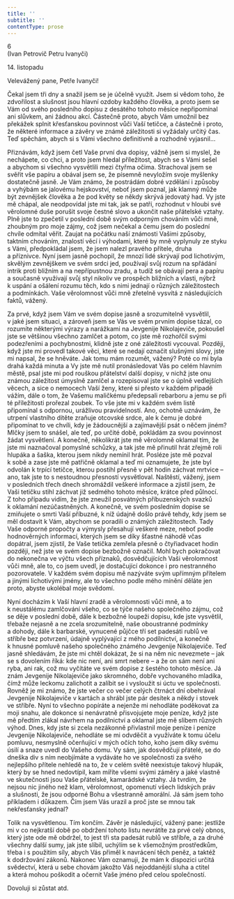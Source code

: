 ```yaml
---
title: ''
subtitle: ''
contentType: prose
---
```


<section>

6  
(Ivan Petrovič Petru Ivanyči)

14\. listopadu

Velevážený pane, Petře Ivanyči!

Čekal jsem tři dny a snažil jsem se je účelně využít. Jsem si vědom toho, že zdvořilost a slušnost jsou hlavní ozdoby každého člověka, a proto jsem se Vám od svého posledního dopisu z desátého tohoto měsíce nepřipomínal ani slůvkem, ani žádnou akcí. Částečně proto, abych Vám umožnil bez překážek splnit křesťanskou povinnost vůči Vaší tetičce, a částečně i proto, že některé informace a závěry ve známé záležitosti si vyžádaly určitý čas. Teď spěchám, abych si s Vámi všechno definitivně a rozhodně vyjasnil...

Přiznávám, když jsem četl Vaše první dva dopisy, vážně jsem si myslel, že nechápete, co chci, a proto jsem hledal příležitost, abych se s Vámi sešel a abychom si všechno vysvětlili mezi čtyřma očima. Strachoval jsem se svěřit vše papíru a obával jsem se, že písemně nevyložím svoje myšlenky dostatečně jasně. Je Vám známo, že postrádám dobré vzdělání i způsoby a vyhýbám se jalovému hejskovství, neboť jsem poznal, jak klamný může být zevnějšek člověka a že pod květy se někdy skrývá jedovatý had. Vy jste mě chápal, ale neodpovídal jste mi tak, jak se patří, rozhodnut v hloubi své věrolomné duše porušit svoje čestné slovo a ukončit naše přátelské vztahy. Plně jste to zpečetil v poslední době svým odporným chováním vůči mně, zhoubným pro moje zájmy, což jsem nečekal a čemu jsem do poslední chvíle odmítal věřit. Zaujat na počátku naší známosti Vašimi způsoby, taktním chováním, znalostí věcí i výhodami, které by mně vyplynuly ze styku s Vámi, předpokládal jsem, že jsem nalezl pravého přítele, druha a příznivce. Nyní jsem jasně pochopil, že mnozí lidé skrývají pod lichotivým, skvělým zevnějškem ve svém srdci jed, používají svůj rozum na spřádání intrik proti bližním a na nepřípustnou zradu, a tudíž se obávají pera a papíru a současně využívají svůj styl nikoliv ve prospěch bližních a vlasti, nýbrž k uspání a ošálení rozumu těch, kdo s nimi jednají o různých záležitostech a podmínkách. Vaše věrolomnost vůči mně zřetelně vysvítá z následujících faktů, vážený.

Za prvé, když jsem Vám ve svém dopise jasně a srozumitelně vysvětlil, v jaké jsem situaci, a zároveň jsem se Vás ve svém prvním dopise tázal, co rozumíte některými výrazy a narážkami na Jevgenije Nikolajeviče, pokoušel jste se většinou všechno zamlčet a potom, co jste mě rozhořčil svými podezřeními a pochybnostmi, klidně jste z oné záležitosti vycouval. Později, když jste mi provedl takové věci, které se nedají označit slušnými slovy, jste mi napsal, že se hněváte. Jak tomu mám rozumět, vážený? Poté co mi byla drahá každá minuta a Vy jste mě nutil pronásledovat Vás po celém hlavním městě, psal jste mi pod rouškou přátelství další dopisy, v nichž jste onu známou záležitost úmyslně zamlčel a rozepisoval jste se o úplně vedlejších věcech, a sice o nemocech Vaší ženy, které si přesto v každém případě vážím, dále o tom, že Vašemu maličkému předepsali rebarboru a jemu se při té příležitosti prořezal zoubek. To vše jste mi v každém svém listě připomínal s odpornou, urážlivou pravidelností. Ano, ochotně uznávám, že utrpení vlastního dítěte zraňuje otcovské srdce, ale k čemu je dobré připomínat to ve chvíli, kdy je žádoucnější a zajímavější psát o něčem jiném? Mlčky jsem to snášel, ale teď, po určité době, pokládám za svou povinnost žádat vysvětlení. A konečně, několikrát jste mě věrolomně oklamal tím, že jste mi naznačoval pomyslné schůzky, a tak jste mě přinutil hrát zřejmě roli hlupáka a šaška, kterou jsem nikdy nemínil hrát. Posléze jste mě pozval k sobě a zase jste mě patřičně oklamal a teď mi oznamujete, že jste byl odvolán k trpící tetičce, kterou postihl přesně v pět hodin záchvat mrtvice – ano, tak jste to s nestoudnou přesností vysvětloval. Naštěstí, vážený, jsem v posledních třech dnech shromáždil veškeré informace a zjistil jsem, že Vaši tetičku stihl záchvat již sedmého tohoto měsíce, krátce před půlnocí. Z toho případu vidím, že jste zneužil posvátných příbuzenských svazků k oklamání nezúčastněných. A konečně, ve svém posledním dopise se zmiňujete o smrti Vaší příbuzné, k níž údajně došlo právě tehdy, kdy jsem se měl dostavit k Vám, abychom se poradili o známých záležitostech. Tady Vaše odporné propočty a výmysly přesahují veškeré meze, neboť podle hodnověrných informací, kterých jsem se díky šťastné náhodě včas dopátral, jsem zjistil, že Vaše tetička zemřela přesně o čtyřiadvacet hodin později, než jste ve svém dopise bezbožně označil. Mohl bych pokračovat do nekonečna ve výčtu všech příznaků, dosvědčujících Vaši věrolomnost vůči mně, ale to, co jsem uvedl, je dostačující dokonce i pro nestranného pozorovatele. V každém svém dopisu mě nazýváte svým upřímným přítelem a jinými lichotivými jmény, ale to všechno podle mého mínění děláte jen proto, abyste ukolébal moje svědomí.

Nyní docházím k Vaší hlavní zradě a věrolomnosti vůči mně, a to k neustálému zamlčování všeho, co se týče našeho společného zájmu, což se děje v poslední době, dále k bezbožné loupeži dopisu, kde jste vysvětlil, třebaže nejasně a ne zcela srozumitelně, naše oboustranné podmínky a dohody, dále k barbarské, vynucené půjčce tří set padesáti rublů ve stříbře bez potvrzení, údajně vyplývající z mého podílnictví, a konečně k hnusné pomluvě našeho společného známého Jevgenije Nikolajeviče. Teď jasně shledávám, že jste mi chtěl dokázat, že si na něm nic nevezmete – jak se s dovolením říká: kde nic není, ani smrt nebere – a že on sám není ani ryba, ani rak, což mu vyčítáte ve svém dopise z šestého tohoto měsíce. Já znám Jevgenije Nikolajeviče jako skromného, dobře vychovaného mladíka, čímž může leckomu zalichotit a zalíbit se i vysloužit si úctu ve společnosti. Rovněž je mi známo, že jste večer co večer celých čtrnáct dní obehrával Jevgenije Nikolajeviče v kartách a shrábl jste pár desítek a někdy i stovek ve stříbře. Nyní to všechno popíráte a nejenže mi nehodláte poděkovat za moji snahu, ale dokonce si nenávratně přisvojujete moje peníze, když jste mě předtím zlákal návrhem na podílnictví a oklamal jste mě slibem různých výhod. Dnes, kdy jste si zcela nezákonně přivlastnil moje peníze i peníze Jevgenije Nikolajeviče, nehodláte se mi odvděčit a využíváte k tomu účelu pomluvu, nesmyslně očerňující v mých očích toho, koho jsem díky svému úsilí a snaze uvedl do Vašeho domu. Vy sám, jak dosvědčují přátelé, se do dneška div s ním neobjímáte a vydáváte ho ve společnosti za svého nejlepšího přítele nehledě na to, že v celém světě neexistuje takový hlupák, který by se hned nedovtípil, kam míříte všemi svými záměry a jaké vlastně ve skutečnosti jsou Vaše přátelské, kamarádské vztahy. Já tvrdím, že nejsou nic jiného než klam, věrolomnost, opomenutí všech lidských práv a slušnosti, že jsou odporné Bohu a všestranně amorální. Já sám jsem toho příkladem i důkazem. Čím jsem Vás urazil a proč jste se mnou tak nekřesťansky jednal?

Tolik na vysvětlenou. Tím končím. Závěr je následující, vážený pane: jestliže mi v co nejkratší době po obdržení tohoto listu nevrátíte za prvé celý obnos, který jste ode mě obdržel, to jest tři sta padesát rublů ve stříbře, a za druhé všechny další sumy, jak jste slíbil, uchýlím se k všemožným prostředkům, třeba i s použitím síly, abych Vás přiměl k navrácení těch peněz, a taktéž k dodržování zákonů. Nakonec Vám oznamuji, že mám k dispozici určitá svědectví, která u sebe chovám jakožto Váš nejoddanější sluha a ctitel a která mohou poškodit a očernit Vaše jméno před celou společností.

Dovoluji si zůstat atd.

</section>

